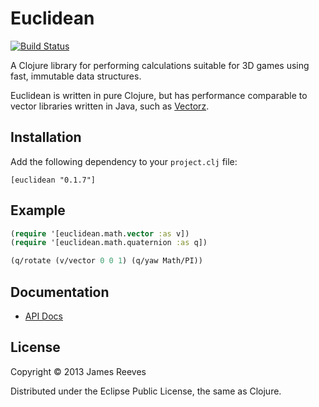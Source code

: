 # Euclidean

[![Build Status](https://travis-ci.org/weavejester/euclidean.png?branch=master)](https://travis-ci.org/weavejester/euclidean)

A Clojure library for performing calculations suitable for 3D games
using fast, immutable data structures.

Euclidean is written in pure Clojure, but has performance comparable
to vector libraries written in Java, such as [Vectorz][1].

[1]: https://github.com/mikera/vectorz-clj

## Installation

Add the following dependency to your `project.clj` file:

    [euclidean "0.1.7"]

## Example

```clojure
(require '[euclidean.math.vector :as v])
(require '[euclidean.math.quaternion :as q])

(q/rotate (v/vector 0 0 1) (q/yaw Math/PI))
```

## Documentation

* [API Docs](http://weavejester.github.io/euclidean/)

## License

Copyright © 2013 James Reeves

Distributed under the Eclipse Public License, the same as Clojure.
